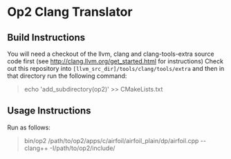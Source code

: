 # Op2 Clang Translator

## Build Instructions
You will need a checkout of the llvm, clang and clang-tools-extra source code first (see http://clang.llvm.org/get_started.html for instructions)
Check out this repository into `[llvm_src_dir]/tools/clang/tools/extra` and then in that directory run the following command:
> echo 'add_subdirectory(op2)' >> CMakeLists.txt

## Usage Instructions
Run as follows:
> bin/op2 /path/to/op2/apps/c/airfoil/airfoil_plain/dp/airfoil.cpp -- clang++ -I/path/to/op2/include/ 
